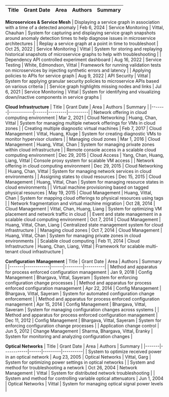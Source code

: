 | Title | Grant Date | Area | Authors | Summary |
|-------|------------|------|---------|----------|
**Microservices & Service Mesh**
| Displaying a service graph in association with a time of a detected anomaly | Feb 6, 2024 | Service Monitoring | Vittal, Chauhan | System for capturing and displaying service graph snapshots around anomaly detection times to help diagnose issues in microservice architectures |
| Replay a service graph at a point in time to troubleshoot | Oct 25, 2022 | Service Monitoring | Vittal | System for storing and replaying historical snapshots of microservice graphs to help with troubleshooting |
| Dependency API controlled experiment dashboard | Aug 16, 2022 | Service Testing | White, Edmondson, Vittal | Framework for running validation tests on microservices by injecting synthetic errors and latency |
| Applying policies to APIs for service graph | Aug 9, 2022 | API Security | Vittal | System for applying granular security policies to microservice APIs based on various criteria |
| Service graph highlights missing nodes and links | Jul 6, 2021 | Service Monitoring | Vittal | System for identifying and visualizing down/inactive components in service graphs |

**Cloud Infrastructure**
| Title | Grant Date | Area | Authors | Summary |
|-------|------------|------|---------|----------|
| Network offering in cloud computing environment | Mar 2, 2021 | Cloud Networking | Huang, Chan, Vittal | System for managing multiple network offerings for VMs in cloud zones |
| Creating multiple diagnostic virtual machines | Feb 7, 2017 | Cloud Management | Vittal, Huang, Kluge | System for creating diagnostic VMs to monitor hypervisor clusters |
| Managing cloud zones | Mar 1, 2016 | Cloud Management | Huang, Vittal, Chan | System for managing private zones within cloud infrastructure |
| Remote console access in a scalable cloud computing environment | Dec 29, 2015 | Cloud Access | Yang, Chan, Huang, Liang, Vittal | Console proxy system for scalable VM access |
| Network offering in cloud computing environment | Dec 29, 2015 | Cloud Networking | Huang, Chan, Vittal | System for managing network services in cloud environments |
| Assigning states to cloud resources | Dec 15, 2015 | Cloud Management | Huang, Vittal, Chan | System for managing resource states in cloud environments |
| Virtual machine provisioning based on tagged physical resources | May 19, 2015 | Cloud Management | Huang, Vittal, Chan | System for mapping cloud offerings to physical resources using tags |
| Network fragmentation and virtual machine migration | Oct 28, 2014 | Cloud Management | Vittal, Chan, Huang, Liang | System for optimizing VM placement and network traffic in cloud |
| Event and state management in a scalable cloud computing environment | Oct 7, 2014 | Cloud Management | Huang, Vittal, Chan, Liang | Centralized state management system for cloud infrastructure |
| Managing cloud zones | Oct 7, 2014 | Cloud Management | Huang, Vittal, Chan | System for managing private zones in cloud environments |
| Scalable cloud computing | Feb 11, 2014 | Cloud Infrastructure | Huang, Chan, Liang, Vittal | Framework for scalable multi-tenant cloud infrastructure |

**Configuration Management**
| Title | Grant Date | Area | Authors | Summary |
|-------|------------|------|---------|----------|
| Method and apparatus for process enforced configuration management | Jan 9, 2018 | Config Management | Bhargava, Vittal, Sayeram | System for enforcing configuration change processes |
| Method and apparatus for process enforced configuration management | Apr 22, 2014 | Config Management | Bhargava, Vittal, Sayeram | System for automated configuration change enforcement |
| Method and apparatus for process enforced configuration management | Apr 15, 2014 | Config Management | Bhargava, Vittal, Saveram | System for managing configuration changes across systems |
| Method and apparatus for process enforced configuration management | Dec 11, 2012 | Config Management | Bhargava, Vittal, Sayeram | System for enforcing configuration change processes |
| Application change control | Jun 5, 2012 | Change Management | Sharma, Bhargava, Vittal, Eranky | System for monitoring and analyzing configuration changes |

**Optical Networks**
| Title | Grant Date | Area | Authors | Summary |
|-------|------------|------|---------|----------|
| System to optimize received power in an optical network | Aug 23, 2005 | Optical Networks | Vittal, Garg | System for optimizing power settings in optical networks |
| System and method for troubleshooting a network | Oct 26, 2004 | Network Management | Vittal | System for distributed network troubleshooting |
| System and method for controlling variable optical attenuators | Jun 1, 2004 | Optical Networks | Vittal | System for managing optical signal power levels |